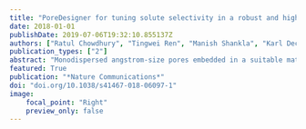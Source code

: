 ```yaml
---
title: "PoreDesigner for tuning solute selectivity in a robust and highly permeable outer membrane pore"
date: 2018-01-01
publishDate: 2019-07-06T19:32:10.855137Z
authors: ["Ratul Chowdhury", "Tingwei Ren", "Manish Shankla", "Karl Decker", "Matthew Grisewood", "Jeevan Prabhakar", "Carol Baker", "John H Golbeck", "Aleksei Aksimentiev", "Manish Kumar", "Costas D Maranas"]
publication_types: ["2"]
abstract: "Monodispersed angstrom-size pores embedded in a suitable matrix are promising for highly selective membrane-based separations. They can provide substantial energy savings in water treatment and small molecule bioseparations. Such pores present as membrane proteins (chiefly aquaporin-based) are commonplace in biological membranes but difficult to implement in synthetic industrial membranes and have modest selectivity without tunable selectivity. Here we present PoreDesigner, a design workflow to redesign the robust beta-barrel Outer Membrane Protein F as a scaffold to access three specific pore designs that exclude solutes larger than sucrose (>360 Da), glucose (>180 Da), and salt (>58 Da) respectively. PoreDesigner also enables us to design any specified pore size (spanning 3–10 Å), engineer its pore profile, and chemistry. These redesigned pores may be ideal for conducting sub-nm aqueous separations with permeabilities exceeding those of classical biological water channels, aquaporins, by more than an order of magnitude at over 10 billion water molecules per channel per second."
featured: True
publication: "*Nature Communications*"
doi: "doi.org/10.1038/s41467-018-06097-1"
image:
    focal_point: "Right"
    preview_only: false
---
```


